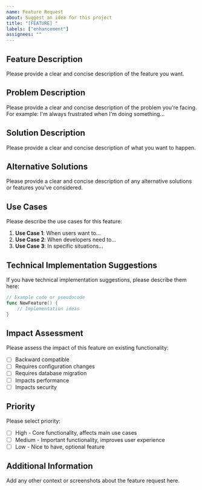 ```yaml
---
name: Feature Request
about: Suggest an idea for this project
title: "[FEATURE] "
labels: ["enhancement"]
assignees: ""
---
```


## Feature Description

Please provide a clear and concise description of the feature you want.

## Problem Description

Please provide a clear and concise description of the problem you're facing. For example: I'm always frustrated when I'm doing something...

## Solution Description

Please provide a clear and concise description of what you want to happen.

## Alternative Solutions

Please provide a clear and concise description of any alternative solutions or features you've considered.

## Use Cases

Please describe the use cases for this feature:

1. **Use Case 1**: When users want to...
2. **Use Case 2**: When developers need to...
3. **Use Case 3**: In specific situations...

## Technical Implementation Suggestions

If you have technical implementation suggestions, please describe them here:

```go
// Example code or pseudocode
func NewFeature() {
    // Implementation ideas
}
```

## Impact Assessment

Please assess the impact of this feature on existing functionality:

- [ ] Backward compatible
- [ ] Requires configuration changes
- [ ] Requires database migration
- [ ] Impacts performance
- [ ] Impacts security

## Priority

Please select priority:

- [ ] High - Core functionality, affects main use cases
- [ ] Medium - Important functionality, improves user experience
- [ ] Low - Nice to have, optional feature

## Additional Information

Add any other context or screenshots about the feature request here.

